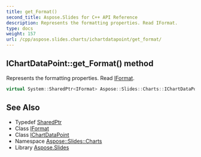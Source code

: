 ```yaml
---
title: get_Format()
second_title: Aspose.Slides for C++ API Reference
description: Represents the formatting properties. Read IFormat.
type: docs
weight: 157
url: /cpp/aspose.slides.charts/ichartdatapoint/get_format/
---
```

## IChartDataPoint::get_Format() method


Represents the formatting properties. Read [IFormat](../../iformat/).

```cpp
virtual System::SharedPtr<IFormat> Aspose::Slides::Charts::IChartDataPoint::get_Format()=0
```




## See Also

* Typedef [SharedPtr](../../system/sharedptr/)
* Class [IFormat](../iformat/)
* Class [IChartDataPoint](./)
* Namespace [Aspose::Slides::Charts](../)
* Library [Aspose.Slides](../../)